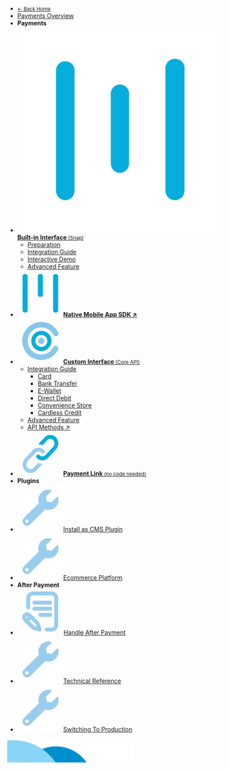 <!-- @@@NOCONTENT -->
- [<small>← Back Home</small>](/ "Midtrans Payment Gateway Technical Documentation")
- [Payments Overview](en/payments/overview.md "Midtrans - Payments Technical Documentation")
- **Payments**
- [**![Snap](asset/image/main/snap-icon.svg)Built-in Interface**<small>&nbsp;(Snap)</small>](en/snap/overview.md "Midtrans - Snap Technical Documentation")
	- [Preparation](en/snap/preparation.md "Midtrans - Snap Integration Preparation")
	- [Integration Guide](en/snap/integration-guide.md "Midtrans - Snap Integration Guide Documentation")
	- [Interactive Demo](en/snap/interactive-demo.md "Midtrans - Snap Interactive Demo")
	- [Advanced Feature](en/snap/advanced-feature.md "Midtrans - Snap Advanced Feature Documentation")
- [**![](asset/image/main/mobile-sdk-icon.svg)Native Mobile App SDK ↗**](https://mobile-docs.midtrans.com)
- [**![](asset/image/main/core-api-icon.svg)Custom Interface**<small>&nbsp;(Core API)</small>](en/core-api/overview.md "Midtrans - Core API Documentation")
	- [Integration Guide](en/core-api/overview?id=available-ways-to-integrate "Midtrans - Core API Integration Guide Documentation")
		- [Card](en/core-api/credit-card.md "Midtrans - Core API Credit & Debit Card Documentation")
		- [Bank Transfer](en/core-api/bank-transfer.md "Midtrans - Core API Bank Transfer Documentation")
		- [E-Wallet](en/core-api/e-wallet.md "Midtrans - Core API E-Wallet Documentation")
		- [Direct Debit](en/core-api/direct-debit.md "Midtrans - Core API Direct Debit Documentation")
		- [Convenience Store](en/core-api/convenience-store.md "Midtrans - Core API Convenience Store Documentation")
		- [Cardless Credit](en/core-api/cardless-credit.md "Midtrans - Core API Cardless Credit Documentation")
	- [Advanced Feature](en/core-api/advanced-features.md "Midtrans - Core API Advanced Feature Documentation")
	- [API Methods ↗](https://api-docs.midtrans.com/#api-methods)
- [**![](asset/image/main/payment-link-icon.svg)Payment Link**<small>&nbsp;(no code needed)</small>](en/payment-link/overview.md "Midtrans - Payment Link Documentation")
- **Plugins**
- [![](asset/image/main/tech-ref-icon.svg)Install as CMS Plugin](en/snap/with-plugins.md "Midtrans - Snap CMS Plugin / Module Documentation")
- [![](asset/image/main/tech-ref-icon.svg)Ecommerce Platform](en/snap/platform/overview.md "Midtrans - Snap Ecommerce Platform Integration Documentation")
- **After Payment**
- [![](asset/image/main/after-payment-icon.svg)Handle After Payment](en/after-payment/overview.md "Midtrans - After Payment Documentation")
- [![](asset/image/main/tech-ref-icon.svg)Technical Reference](en/technical-reference/overview.md "Midtrans - API Authorization & Headers Documentation")
- [![](asset/image/main/tech-ref-icon.svg)Switching To Production](en/technical-reference/going-live.md "Midtrans - Switching To Production Mode Documentation")

<img src="/asset/revamp/img/capsules.png" class="image-fluid sidebar__capsule" alt />